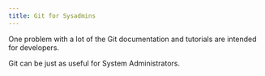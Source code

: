 ```yaml
---
title: Git for Sysadmins
---
```


One problem with a lot of the Git documentation and tutorials are intended for
developers.

Git can be just as useful for System Administrators.
